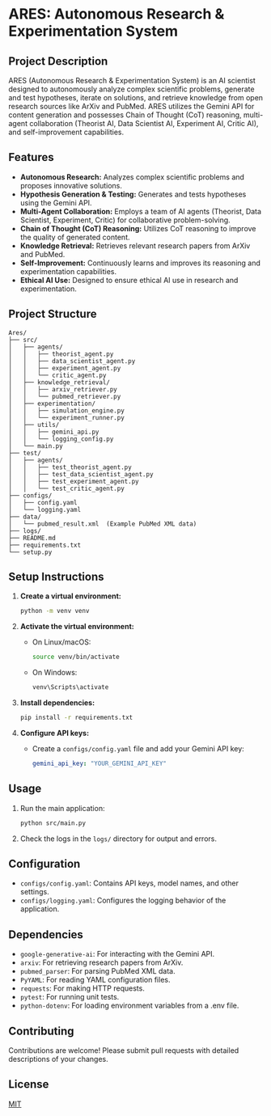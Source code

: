 # ARES: Autonomous Research & Experimentation System

## Project Description

ARES (Autonomous Research & Experimentation System) is an AI scientist designed to autonomously analyze complex scientific problems, generate and test hypotheses, iterate on solutions, and retrieve knowledge from open research sources like ArXiv and PubMed. ARES utilizes the Gemini API for content generation and possesses Chain of Thought (CoT) reasoning, multi-agent collaboration (Theorist AI, Data Scientist AI, Experiment AI, Critic AI), and self-improvement capabilities.

## Features

-   **Autonomous Research:** Analyzes complex scientific problems and proposes innovative solutions.
-   **Hypothesis Generation & Testing:** Generates and tests hypotheses using the Gemini API.
-   **Multi-Agent Collaboration:** Employs a team of AI agents (Theorist, Data Scientist, Experiment, Critic) for collaborative problem-solving.
-   **Chain of Thought (CoT) Reasoning:** Utilizes CoT reasoning to improve the quality of generated content.
-   **Knowledge Retrieval:** Retrieves relevant research papers from ArXiv and PubMed.
-   **Self-Improvement:** Continuously learns and improves its reasoning and experimentation capabilities.
-   **Ethical AI Use:** Designed to ensure ethical AI use in research and experimentation.

## Project Structure

```
Ares/
├── src/
│   ├── agents/
│   │   ├── theorist_agent.py
│   │   ├── data_scientist_agent.py
│   │   ├── experiment_agent.py
│   │   └── critic_agent.py
│   ├── knowledge_retrieval/
│   │   ├── arxiv_retriever.py
│   │   └── pubmed_retriever.py
│   ├── experimentation/
│   │   ├── simulation_engine.py
│   │   └── experiment_runner.py
│   ├── utils/
│   │   ├── gemini_api.py
│   │   └── logging_config.py
│   └── main.py
├── test/
│   ├── agents/
│   │   ├── test_theorist_agent.py
│   │   ├── test_data_scientist_agent.py
│   │   ├── test_experiment_agent.py
│   │   └── test_critic_agent.py
├── configs/
│   ├── config.yaml
│   └── logging.yaml
├── data/
│   └── pubmed_result.xml  (Example PubMed XML data)
├── logs/
├── README.md
├── requirements.txt
└── setup.py
```

## Setup Instructions

1.  **Create a virtual environment:**

    ```bash
    python -m venv venv
    ```
2.  **Activate the virtual environment:**

    -   On Linux/macOS:

        ```bash
        source venv/bin/activate
        ```
    -   On Windows:

        ```bash
        venv\Scripts\activate
        ```
3.  **Install dependencies:**

    ```bash
    pip install -r requirements.txt
    ```
4.  **Configure API keys:**

    -   Create a `configs/config.yaml` file and add your Gemini API key:

        ```yaml
        gemini_api_key: "YOUR_GEMINI_API_KEY"
        ```

## Usage

1.  Run the main application:

    ```bash
    python src/main.py
    ```

2.  Check the logs in the `logs/` directory for output and errors.

## Configuration

-   `configs/config.yaml`: Contains API keys, model names, and other settings.
-   `configs/logging.yaml`: Configures the logging behavior of the application.

## Dependencies

-   `google-generative-ai`: For interacting with the Gemini API.
-   `arxiv`: For retrieving research papers from ArXiv.
-   `pubmed_parser`: For parsing PubMed XML data.
-   `PyYAML`: For reading YAML configuration files.
-   `requests`: For making HTTP requests.
-   `pytest`: For running unit tests.
-   `python-dotenv`: For loading environment variables from a .env file.

## Contributing

Contributions are welcome! Please submit pull requests with detailed descriptions of your changes.

## License

[MIT](LICENSE) 
